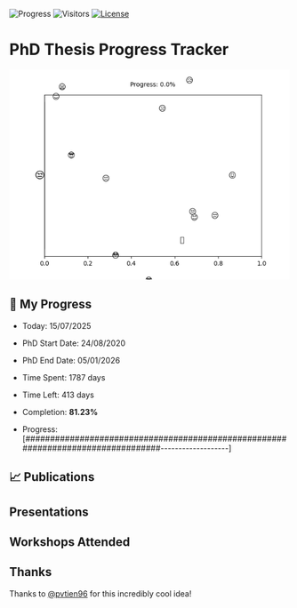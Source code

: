![Progress](https://img.shields.io/badge/Progress-81.23%25-5db961?style=flat-square)
![Visitors](https://api.visitorbadge.io/api/combined?path=https%3A%2F%2Fgithub.com%2Fpvtien96%2FPhD_Thesis_Tracker&label=Views&labelColor=%2337d67a&countColor=%23ff8a65&style=flat-square)
[![License](https://img.shields.io/badge/License-Apache_2.0-blue.svg)](https://opensource.org/licenses/Apache-2.0)

# PhD Thesis Progress Tracker

<td style="width: 10%; padding: 10px; border: none;">
      <img src="progress.gif" alt="Progress" style="height: 10%">
</td>

## :calendar: My Progress

- Today: 15/07/2025
- PhD Start Date: 24/08/2020
- PhD End Date: 05/01/2026

- Time Spent: 1787 days
- Time Left: 413 days
- Completion: <b>81.23%</b>
- Progress: [#################################################################################-------------------]

## 📈 Publications

## Presentations

## Workshops Attended

## Thanks

Thanks to [@pvtien96](https://github.com/pvtien96) for this incredibly cool idea!
